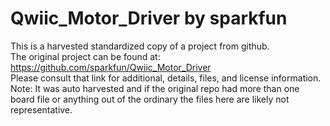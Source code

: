 
# Qwiic_Motor_Driver by sparkfun  
This is a harvested standardized copy of a project from github.  
The original project can be found at:  
https://github.com/sparkfun/Qwiic_Motor_Driver  
Please consult that link for additional, details, files, and license information.  
Note: It was auto harvested and if the original repo had more than one board file or anything out of the ordinary the files here are likely not representative.  
    